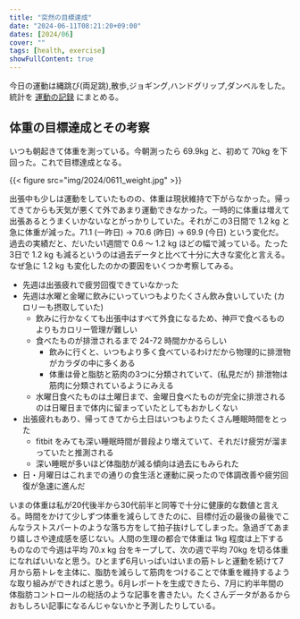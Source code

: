 ```yaml
---
title: "突然の目標達成"
date: "2024-06-11T08:21:20+09:00"
dates: [2024/06]
cover: ""
tags: [health, exercise]
showFullContent: true
---
```


今日の運動は縄跳び(両足跳),散歩,ジョギング,ハンドグリップ,ダンベルをした。統計を [運動の記録](https://docs.google.com/spreadsheets/d/1bg85QtM-LciUgey8I79uI7vW2PEwsP6TVdeIRVkACBg/edit?usp=sharing) にまとめる。

## 体重の目標達成とその考察

いつも朝起きて体重を測っている。今朝測ったら 69.9kg と、初めて 70kg を下回った。これで目標達成となる。

{{< figure src="img/2024/0611_weight.jpg" >}}

出張中も少しは運動をしていたものの、体重は現状維持で下がらなかった。帰ってきてからも天気が悪くて外であまり運動できなかった。一時的に体重は増えて出張あるとうまくいかないなとがっかりしていた。それがこの3日間で 1.2 kg と急に体重が減った。71.1 (一昨日) -> 70.6 (昨日) -> 69.9 (今日) という変化だ。過去の実績だと、だいたい1週間で 0.6 〜 1.2 kg ほどの幅で減っている。たった3日で 1.2 kg も減るというのは過去データと比べて十分に大きな変化と言える。なぜ急に 1.2 kg も変化したのかの要因をいくつか考察してみる。

* 先週は出張疲れで疲労回復できていなかった
* 先週は水曜と金曜に飲みにいっていつもよりたくさん飲み食いしていた (カロリーも摂取していた)
  * 飲みに行かなくても出張中はすべて外食になるため、神戸で食べるものよりもカロリー管理が難しい
  * 食べたものが排泄されるまで 24-72 時間かかるらしい
    * 飲みに行くと、いつもより多く食べているわけだから物理的に排泄物がカラダの中に多くある
    * 体重は骨と脂肪と筋肉の3つに分類されていて、(私見だが) 排泄物は筋肉に分類されているようにみえる
  * 水曜日食べたものは土曜日まで、金曜日食べたものが完全に排泄されるのは日曜日まで体内に留まっていたとしてもおかしくない
* 出張疲れもあり、帰ってきてから土日はいつもよりたくさん睡眠時間をとった
  * fitbit をみても深い睡眠時間が普段より増えていて、それだけ疲労が溜まっていたと推測される
  * 深い睡眠が多いほど体脂肪が減る傾向は過去にもみられた
* 日・月曜日はこれまでの通りの食生活と運動に戻ったので体調改善や疲労回復が急速に進んだ

いまの体重は私が20代後半から30代前半と同等で十分に健康的な数値と言える。時間をかけて少しずつ体重を減らしてきたのに、目標付近の最後の最後でこんなラストスパートのような落ち方をして拍子抜けしてしまった。急過ぎてあまり嬉しさや達成感を感じない。人間の生理の都合で体重は 1kg 程度は上下するものなので今週は平均 70.x kg 台をキープして、次の週で平均 70kg を切る体重になればいいなと思う。ひとまず6月いっぱいはいまの筋トレと運動を続けて7月から筋トレを主体に、脂肪を減らして筋肉をつけることで体重を維持するような取り組みができればと思う。6月レポートを生成できたら、7月に約半年間の体脂肪コントロールの総括のような記事を書きたい。たくさんデータがあるからおもしろい記事になるんじゃないかと予測したりしている。
